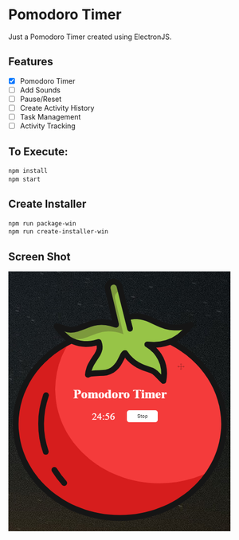 # Pomodoro Timer

Just a Pomodoro Timer created using ElectronJS.

## Features

- [X] Pomodoro Timer
- [ ] Add Sounds
- [ ] Pause/Reset
- [ ] Create Activity History
- [ ] Task Management
- [ ] Activity Tracking

## To Execute:

```bash
npm install
npm start
```

## Create Installer

```bash
npm run package-win
npm run create-installer-win
```

## Screen Shot

![Display Screen Shot](./resources/screen-shot.png)
